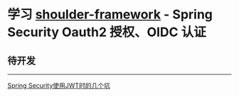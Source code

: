 # 学习 **[shoulder-framework](https://github.com/ChinaLym/shoulder-framework)** - Spring Security Oauth2 授权、OIDC 认证

## 待开发

---

[Spring Security使用JWT时的几个坑](https://www.jianshu.com/p/af955c2df0be)